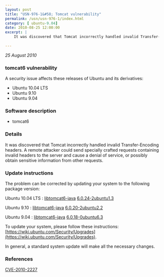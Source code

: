 ```yaml
---
layout: post
title: "USN-976-1&#58; Tomcat vulnerability"
permalink: /usn/usn-976-1/index.html
category: [ ubuntu-9.04]
date: 2010-08-25 12:00:00
excerpt: |
    It was discovered that Tomcat incorrectly handled invalid Transfer-Encoding headers. A remote attacker could send specially crafted requests containing invalid headers to the server and cause a denial of service, or possibly obtain sensitive information from other requests. 
    
--- 
```

 
 

*25 August 2010*

### tomcat6 vulnerability

A security issue affects these releases of Ubuntu and its derivatives:

* Ubuntu 10.04 LTS
* Ubuntu 9.10
* Ubuntu 9.04

### Software description

* tomcat6 

### Details

It was discovered that Tomcat incorrectly handled invalid Transfer-Encoding headers. A remote attacker could send specially crafted requests containing invalid headers to the server and cause a denial of service, or possibly obtain sensitive information from other requests. 

### Update instructions

The problem can be corrected by updating your system to the following package version:

Ubuntu 10.04 LTS
 : [libtomcat6-java](https://launchpad.net/ubuntu/+source/tomcat6) <span> [6.0.24-2ubuntu1.3](https://launchpad.net/ubuntu/+source/tomcat6/6.0.24-2ubuntu1.3) </span> 

Ubuntu 9.10
 : [libtomcat6-java](https://launchpad.net/ubuntu/+source/tomcat6) <span> [6.0.20-2ubuntu2.2](https://launchpad.net/ubuntu/+source/tomcat6/6.0.20-2ubuntu2.2) </span> 

Ubuntu 9.04
 : [libtomcat6-java](https://launchpad.net/ubuntu/+source/tomcat6) <span> [6.0.18-0ubuntu6.3](https://launchpad.net/ubuntu/+source/tomcat6/6.0.18-0ubuntu6.3) </span> 

To update your system, please follow these instructions: [https://wiki.ubuntu.com/Security/Upgrades](https://wiki.ubuntu.com/Security/Upgrades).

In general, a standard system update will make all the necessary changes. 

### References

 
 [CVE-2010-2227](http://people.ubuntu.com/~ubuntu-security/cve/CVE-2010-2227)
 

